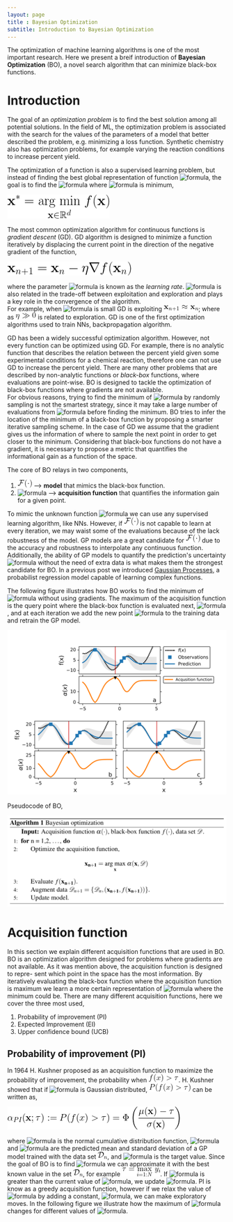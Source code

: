```yaml
---
layout: page
title : Bayesian Optimization
subtitle: Introduction to Bayesian Optimization
---
```



The optimization of machine learning algorithms is one of the most important research. 
Here we present a breif introduction of **Bayesian Optimization** (BO), a novel search algorithm that can minimize black-box functions.

# Introduction
The goal of an *optimization problem* is to find the best solution among all potential solutions. 
In the field of ML, the optimization problem is associated with the search for the values of the parameters of a model that better described the problem, e.g. minimizing a loss function. 
Synthetic chemistry also has optimization problems, for example varying the reaction conditions to increase percent yield.

The optimization of a function is also a supervised learning problem, but instead of finding the best global representation of function ![formula](https://render.githubusercontent.com/render/math?math=f(\cdot)), the goal is to find the ![formula](https://render.githubusercontent.com/render/math?math=\mathbf{x})  where ![formula](https://render.githubusercontent.com/render/math?math=f(\cdot)) is minimum,

![Figure](assets/img/intro_bo/Equations/arg_min.png)

The most common optimization algorithm for continuous functions is *gradient descent* (GD). GD algorithm is designed to minimize a function iteratively by displacing the current point in the direction of the negative gradient of the function,

![Figure](assets/img/intro_bo/Equations/gradient_descent.png)

where the parameter ![formula](https://render.githubusercontent.com/render/math?math=\eta) is known as the *learning rate*.
![formula](https://render.githubusercontent.com/render/math?math=\eta) is also related in the trade-off between exploitation and exploration and plays a key role in the convergence of the algorithm.   
For example, when ![formula](https://render.githubusercontent.com/render/math?math=\eta) is small GD is exploiting ![Figure](assets/img/intro_bo/Equations/x_n+1_x_n.png); where as  ![Figure](assets/img/intro_bo/Equations/eta_gg_0.png)  is related to exploration. 
GD is one of the first optimization algorithms used to train NNs, backpropagation algorithm. 

GD has been a widely successful optimization algorithm.
However, not every function can be optimized using GD.
For example, there is no analytic function that describes the relation between the percent yield given some experimental conditions for a chemical reaction, therefore one can not use GD to increase the percent yield.
There are many other problems that are described by non-analytic functions or *black-box* functions, where evaluations are point-wise.
BO is designed to tackle the optimization of black-box functions where gradients are not available.  
For obvious reasons, trying to find the minimum of ![formula](https://render.githubusercontent.com/render/math?math=f(\cdot)) by randomly sampling is not the smartest strategy, since it may take a large number of evaluations from ![formula](https://render.githubusercontent.com/render/math?math=f(\cdot)) before finding the minimum.
BO tries to infer the location of the minimum of a black-box function by proposing a smarter iterative sampling scheme. 
In the case of GD we assume that the gradient gives us the information of where to sample the next point in order to get closer to the minimum. 
Considering that black-box functions do not have a gradient, it is necessary to propose a metric that quantifies the informational gain as a function of the space.

The core of BO relays in two components,
1. ![Figure](assets/img/intro_bo/Equations/cal_F.png) --> **model** that mimics the black-box function.
2. ![formula](https://render.githubusercontent.com/render/math?math=\alpha(\cdot))  --> **acquisition function** that quantifies the information gain for a given
point.

To mimic the unknown function ![formula](https://render.githubusercontent.com/render/math?math=f(\cdot)) we can use any supervised learning algorithm, like NNs. 
However, if ![Figure](assets/img/intro_bo/Equations/cal_F.png) is not capable to learn at every iteration, we may waist some of the evaluations because of the lack robustness of the model. 
GP models are a great candidate for ![Figure](assets/img/intro_bo/Equations/cal_F.png) due to the accuracy and robustness to interpolate any continuous function. 
Additionally, the ability of GP models to quantify the prediction's uncertainty ![formula](https://render.githubusercontent.com/render/math?math=\sigma(\mathbf{x})) without the need of extra data is what makes them the strongest candidate for BO. 
In a previous post we introduced [Gaussian Processes](intro_GP.md), a probabilist regression model capable of learning complex functions. 

The following figure illustrates how BO works to find the minimum of ![formula](https://render.githubusercontent.com/render/math?math=f(\cdot)) without using gradients.
The maximum of the acquisition function is the query point where the black-box function is evaluated next, ![formula](https://render.githubusercontent.com/render/math?math=f(\mathbf{x_{n%2B1}})), and at each iteration we add the new point ![formula](https://render.githubusercontent.com/render/math?math=\mathbf{x_{n%2B1}}) to the training data and retrain the GP model. 

![Figure](assets/img/intro_bo/bo.png)
 
Pseudocode of BO,

![Figure](assets/img/intro_bo/BO_algorithm.png)


# Acquisition function
In this section we explain different acquisition functions that are used in BO. 
BO is an optimization algorithm designed for problems where gradients are not available. 
As it was mention above, the acquisition function is designed to repre- sent which point in the space has the most information. 
By iteratively evaluating the black-box function where the acquisition function is maximum we learn a more certain representation of ![formula](https://render.githubusercontent.com/render/math?math=f(\cdot)) where the minimum could be. There are many different acquisition functions, here we cover the three most used,
1. Probability of improvement (PI) 
2. Expected Improvement (EI)
3. Upper confidence bound (UCB)

## Probability of improvement (PI) 
In 1964 H. Kushner proposed as an acquisition function to maximize the probability of improvement, the probability when ![Figure](assets/img/intro_bo/Equations/f_g_tau.png). 
H. Kushner showed that if ![formula](https://render.githubusercontent.com/render/math?math=f(x)) is Gaussian distributed, ![Figure](assets/img/intro_bo/Equations/Gauss_cum.png) can be written as,

![Figure](assets/img/intro_bo/Equations/acq_PI.png)

where ![formula](https://render.githubusercontent.com/render/math?math=\Phi(\cdot)) is the normal cumulative distribution function, ![formula](https://render.githubusercontent.com/render/math?math=\mu(\cdot)) and ![formula](https://render.githubusercontent.com/render/math?math=\sigma(\cdot)) are the predicted mean and standard deviation of a GP model trained with the data set ![Figure](assets/img/intro_bo/Equations/data.png), and ![formula](https://render.githubusercontent.com/render/math?math=\tau) is the target value. 
Since the goal of BO is to find ![formula](https://render.githubusercontent.com/render/math?math=\tau) we can approximate it with the best known value in the set ![Figure](assets/img/intro_bo/Equations/data.png), for example ![Figure](assets/img/intro_bo/Equations/tau_max_y.png). 
If ![formula](https://render.githubusercontent.com/render/math?math=y_{n%2B1}) is greater than the current value of ![formula](https://render.githubusercontent.com/render/math?math=\tau), we update ![formula](https://render.githubusercontent.com/render/math?math=\tau).
PI is know as a greedy acquisition function, however if we relax the value of ![formula](https://render.githubusercontent.com/render/math?math=\tau) by adding a constant, ![formula](https://render.githubusercontent.com/render/math?math=\epsilon), we can make exploratory moves.
In the following figure we illustrate how the maximum of ![formula](https://render.githubusercontent.com/render/math?math=\alpha_{PI}(\cdot)) changes for different values of ![formula](https://render.githubusercontent.com/render/math?math=\epsilon).

